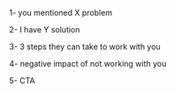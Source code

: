 1- you mentioned X problem

2- I have Y solution

3- 3 steps they can take to work with you

4- negative impact of not working with you

5- CTA